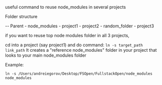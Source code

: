 useful command to reuse node_modules in several projects

Folder structure 

-- Parent
    - node_modules
    - project1
    - project2
    - random_folder
        - project3

if you want to reuse top node modules folder in all 3 projects, 

cd into a project (say project1) and do command:
     ``` ln -s target_path link_path ```
It creates a "reference node_modules" folder in your project that looks to your main node_modules folder

Example: 

``` ln -s /Users/andreiegorov/Desktop/FSOpen/FullstackOpen/node_modules node_modules ``` 